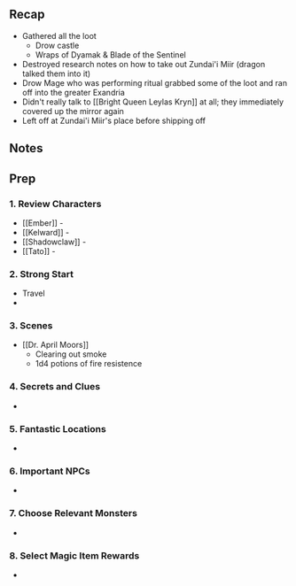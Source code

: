 
## Recap


* Gathered all the loot
	* Drow castle
	* Wraps of Dyamak & Blade of the Sentinel
* Destroyed research notes on how to take out Zundai'i Miir (dragon talked them into it)
* Drow Mage who was performing ritual grabbed some of the loot and ran off into the greater Exandria
* Didn't really talk to [[Bright Queen Leylas Kryn]] at all; they immediately covered up the mirror again
* Left off at Zundai'i Miir's place before shipping off

## Notes
## Prep
### 1. Review Characters

* [[Ember]] - 
* [[Kelward]] -
* [[Shadowclaw]] - 
* [[Tato]] - 

### 2. Strong Start

* Travel
* 

### 3. Scenes

* [[Dr. April Moors]]
	* Clearing out smoke
	* 1d4 potions of fire resistence

### 4. Secrets and Clues

* 

### 5. Fantastic Locations

* 

### 6. Important NPCs

* 

### 7. Choose Relevant Monsters

* 

### 8. Select Magic Item Rewards

* 

